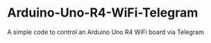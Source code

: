 # Arduino-Uno-R4-WiFi-Telegram
A simple code to control an Arduino Uno R4 WiFi board via Telegram


